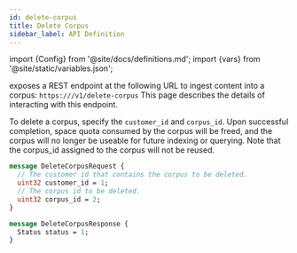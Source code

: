 ```yaml
---
id: delete-corpus
title: Delete Corpus
sidebar_label: API Definition
---
```


import {Config} from '@site/docs/definitions.md';
import {vars} from '@site/static/variables.json';

<Config v="names.product"/> exposes a REST endpoint at the following URL
to ingest content into a corpus:
<code>https://<Config v="domains.rest.admin"/>/v1/delete-corpus</code>
This page describes the details of interacting with this endpoint.

To delete a corpus, specify the `customer_id` and `corpus_id`. Upon
successful completion, space quota consumed by the corpus will be freed,
and the corpus will no longer be useable for future indexing or querying.
Note that the corpus_id assigned to the corpus will not be reused.

```protobuf
message DeleteCorpusRequest {
  // The customer id that contains the corpus to be deleted.
  uint32 customer_id = 1;
  // The corpus id to be deleted.
  uint32 corpus_id = 2;
}

message DeleteCorpusResponse {
  Status status = 1;
}
```
